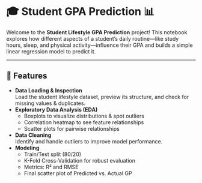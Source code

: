 # 🎓 Student GPA Prediction 📊

Welcome to the **Student Lifestyle GPA Prediction** project! This notebook explores how different aspects of a student’s daily routine—like study hours, sleep, and physical activity—influence their GPA and builds a simple linear regression model to predict it.

---

## 🚀 Features

- **Data Loading & Inspection**  
  Load the student lifestyle dataset, preview its structure, and check for missing values & duplicates.  
- **Exploratory Data Analysis (EDA)**  
  - Boxplots to visualize distributions & spot outliers  
  - Correlation heatmap to see feature relationships  
  - Scatter plots for pairwise relationships  
- **Data Cleaning**  
  Identify and handle outliers to improve model performance.  
- **Modeling**  
  - Train/Test split (80/20)  
  - K-Fold Cross-Validation for robust evaluation  
  - Metrics: R² and RMSE  
  - Final scatter plot of Predicted vs. Actual GP
